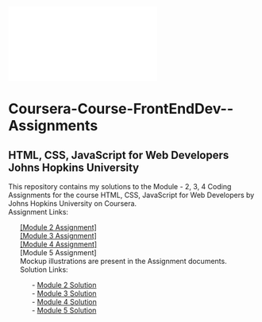 ![Alt text](TDR3BQYQ2AT5.pdf?raw=true "Certification")

<head>
  <h1>Coursera-Course-FrontEndDev--Assignments</h1>

<body>
  <h2>
    HTML, CSS, JavaScript for Web Developers <br>
    Johns Hopkins University </h2>

  <p>
    <div>This repository contains my solutions to the Module - 2, 3, 4 Coding Assignments for the course HTML, CSS, JavaScript for Web Developers by Johns Hopkins University on Coursera. 
      <div>Assignment Links: 
      </div>
  <section>
    <ol>
      <div> <a href="https://docs.google.com/document/d/1SJp2oy2vccfEgcIVc6qmx1No1atGzBGr0vsPbxxqi_0/edit#" target="_blank" title="Coursera Course Module 2 Assignment">[Module 2 Assignment]</a>
        <div> <a href="https://docs.google.com/document/d/1ALqgpYKp5n8WxRcRtImggIwa8nNDiLg98Xcq37ETHcI/edit?usp=sharing" target="_blank" title="Coursera Course Module 3 Assignment">[Module 3 Assignment]</a>
          <div> <a href="https://github.com/Quananhle/Coursera-Course4-FrontEndDev-Assignment/blob/master/Module-4-Solution/Module-4/Assignment" target="_blank" title="Coursera Course Module 4 Assignment">[Module 4 Assignment]</a>
            <div>[Module 5 Assignment]
       </div>
  <div>Mockup illustrations are present in the Assignment documents. </div>
    <div>Solution Links: 
    <ul>
      <div>- <a href="https://quananhle.github.io/Coursera-Course4-FrontEndDev-Assignment/Module%202%20Solution/index.html" target="_blank" title="Coursera Module 2 Solution">Module 2 Solution</a> 
        <div>- <a href="https://quananhle.github.io/Coursera-Course4-FrontEndDev-Assignment/Module%203%20Solution/index.html" target="_blank" title="Coursera Module 3 Solution">Module 3 Solution</a>
          <div>- <a href="https://quananhle.github.io/Coursera-Course4-FrontEndDev-Assignment/Module-4-Solution/index.html" target="_blank" title="Coursera Module 4 Solution">Module 4 Solution </a>
            <div>- <a href="https://quananhle.github.io/Coursera-Course4-FrontEndDev-Assignment/Module%205%20Solution/index.html" target="_blank" title="Coursera Module 5 Solution">Module 5 Solution </a>
      </div>


